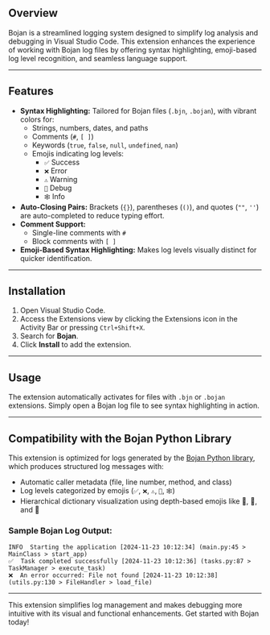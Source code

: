 ## **Overview**  
Bojan is a streamlined logging system designed to simplify log analysis and debugging in Visual Studio Code. This extension enhances the experience of working with Bojan log files by offering syntax highlighting, emoji-based log level recognition, and seamless language support.

---

## **Features**  
- **Syntax Highlighting:** Tailored for Bojan files (`.bjn`, `.bojan`), with vibrant colors for:
  - Strings, numbers, dates, and paths
  - Comments (`#`, `[ ]`)
  - Keywords (`true`, `false`, `null`, `undefined`, `nan`)
  - Emojis indicating log levels:  
    - `✅` Success  
    - `❌` Error  
    - `⚠️` Warning  
    - `💬` Debug  
    - `🕸️` Info  
- **Auto-Closing Pairs:** Brackets (`{}`), parentheses (`()`), and quotes (`""`, `''`) are auto-completed to reduce typing effort.  
- **Comment Support:** 
  - Single-line comments with `#`  
  - Block comments with `[ ]`  
- **Emoji-Based Syntax Highlighting:** Makes log levels visually distinct for quicker identification.  

---

## **Installation**  
1. Open Visual Studio Code.  
2. Access the Extensions view by clicking the Extensions icon in the Activity Bar or pressing `Ctrl+Shift+X`.  
3. Search for **Bojan**.  
4. Click **Install** to add the extension.  

---

## **Usage**  
The extension automatically activates for files with `.bjn` or `.bojan` extensions. Simply open a Bojan log file to see syntax highlighting in action.

---

## **Compatibility with the Bojan Python Library**  
This extension is optimized for logs generated by the [Bojan Python library](https://github.com/your-repo-url), which produces structured log messages with:  
- Automatic caller metadata (file, line number, method, and class)  
- Log levels categorized by emojis (`✅`, `❌`, `⚠️`, `💬`, `🕸️`)  
- Hierarchical dictionary visualization using depth-based emojis like 🏰, 🌲, and 🐛  

### **Sample Bojan Log Output:**  
```plaintext
INFO  Starting the application [2024-11-23 10:12:34] (main.py:45 > MainClass > start_app)
✅  Task completed successfully [2024-11-23 10:12:36] (tasks.py:87 > TaskManager > execute_task)
❌  An error occurred: File not found [2024-11-23 10:12:38] (utils.py:130 > FileHandler > load_file)
```

---

This extension simplifies log management and makes debugging more intuitive with its visual and functional enhancements. Get started with Bojan today!